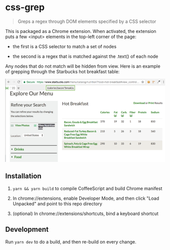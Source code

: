# css-grep

> Greps a regex through DOM elements specified by a CSS selector

This is packaged as a Chrome extension. When activated, the extension puts a
few \<input> elements in the top-left corner of the page:

* the first is a CSS selector to match a set of nodes

* the second is a regex that is matched against the .text() of each node

Any nodes that do not match will be hidden from view. Here is an example of
grepping through the Starbucks hot breakfast table:

![screenshot](./screenshot.png)

## Installation

1. `yarn && yarn build` to compile CoffeeScript and build Chrome manifest

2. In chrome://extensions, enable Developer Mode, and then click "Load
Unpacked" and point to this repo directory

3. (optional) In chrome://extensions/shortcuts, bind a keyboard shortcut

## Development

Run `yarn dev` to do a build, and then re-build on every change.

